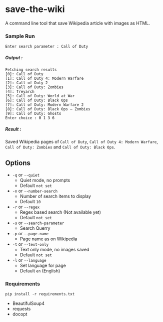 # save-the-wiki
A command line tool that save Wikipedia article with images as HTML.

### Sample Run  

`Enter search parameter : Call of Duty`

##### Output :
```
Fetching search results
[0]: Call of Duty
[1]: Call of Duty 4: Modern Warfare
[2]: Call of Duty 2
[3]: Call of Duty: Zombies
[4]: Treyarch
[5]: Call of Duty: World at War
[6]: Call of Duty: Black Ops
[7]: Call of Duty: Modern Warfare 2
[8]: Call of Duty: Black Ops – Zombies
[9]: Call of Duty: Ghosts
Enter choice : 0 1 3 6
```

##### Result :
Saved Wikipedia pages of `Call of Duty`, `Call of Duty 4: Modern Warfare`, `Call of Duty: Zombies` and `Call of Duty: Black Ops`.

## Options

* `-q` or `--quiet`  
  *   Quiet mode, no prompts
  *   Default `not set`
* `-n` or `--number-search`  
  *   Number of search items to display
  *   Default `10`
* `-r` or `--regex`  
  *   Regex based search (Not available yet)
  *   Default `not set`
* `-s` or `--search-parameter`
  *   Search Querry
* `-p` or `--page-name`
  *   Page name as on Wikipedia
* `-t` or `--text-only`
  *   Text only mode, no images saved
  *   Default `not set`
* `-l` or `--language`
  *   Set language for page
  *   Default `en` (English)


### Requirements

```
pip install -r requirements.txt
```

* BeautifulSoup4
* requests
* docopt
